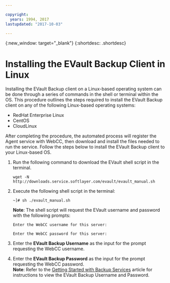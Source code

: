 ```yaml
---

copyright:
  years: 1994, 2017
lastupdated: "2017-10-03"

---
```

{:new_window: target="_blank"}
{:shortdesc: .shortdesc}

# Installing the EVault Backup Client in Linux 

Installing the EVault Backup client on a Linux-based operating system can be done through a series of commands in the shell or terminal within the OS. This procedure outlines the steps required to install the EVault Backup client on any of the following Linux-based operating systems:

- RedHat Enterprise Linux
- CentOS
- CloudLinux

After completing the procedure, the automated process will register the Agent service with WebCC, then download and install the files needed to run the service. Follow the steps below to install the EVault Backup client to your Linux-based OS.

1. Run the following command to download the EVault shell script in the terminal.

    `wget -N http://downloads.service.softlayer.com/evault/evault_manual.sh`

2. Execute the following shell script in the terminal:

    `~]# sh ./evault_manual.sh`

    **Note**: The shell script will request the EVault username and password with the following prompts:

    `Enter the WebCC username for this server:`
    
    `Enter the WebCC password for this server:`
3. Enter the **EVault Backup Username** as the input for the prompt requesting the WebCC username. 
4. Enter the **EVault Backup Password** as the input for the prompt requesting the WebCC password. <br/>
   **Note**: Refer to the [Getting Started with Backup Services](index.html) article for instructions to view the EVault Backup Username and Password.

